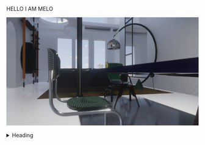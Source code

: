 HELLO I AM MELO

[<img src="study1_chairMarcelBreuer_eeveTest.jpg"/>]() 

<details>
<summary>Heading</summary>
    + markdown list 1
        + nested list 1
        + nested list 2
    + markdown list 2
    
    [<img src="study1_chairMarcelBreuer_eeveTest.jpg"/>]() 
    
</details>
